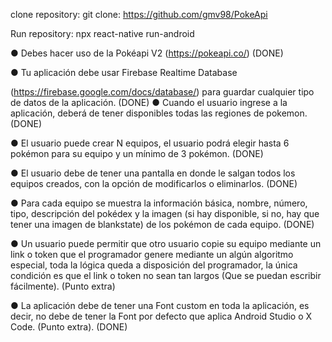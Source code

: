 clone repository: git clone: https://github.com/gmv98/PokeApi

Run repository: npx react-native run-android

● Debes hacer uso de la Pokéapi V2 (https://pokeapi.co/) (DONE)

● Tu aplicación debe usar Firebase Realtime Database

(https://firebase.google.com/docs/database/) para guardar cualquier tipo de datos de la
aplicación. (DONE)
● Cuando el usuario ingrese a la aplicación, deberá de tener disponibles todas las regiones de
pokemon. (DONE)

● El usuario puede crear N equipos, el usuario podrá elegir hasta 6 pokémon para su equipo y
un mínimo de 3 pokémon. (DONE)

● El usuario debe de tener una pantalla en donde le salgan todos los equipos creados, con la
opción de modificarlos o eliminarlos. (DONE)

● Para cada equipo se muestra la información básica, nombre, número, tipo, descripción del
pokédex y la imagen (si hay disponible, si no, hay que tener una imagen de blankstate) de
los pokémon de cada equipo. (DONE)

● Un usuario puede permitir que otro usuario copie su equipo mediante un link o token que el
programador genere mediante un algún algoritmo especial, toda la lógica queda a
disposición del programador, la única condición es que el link o token no sean tan largos
(Que se puedan escribir fácilmente). (Punto extra)

● La aplicación debe de tener una Font custom en toda la aplicación, es decir, no debe de
tener la Font por defecto que aplica Android Studio o X Code. (Punto extra). (DONE)
